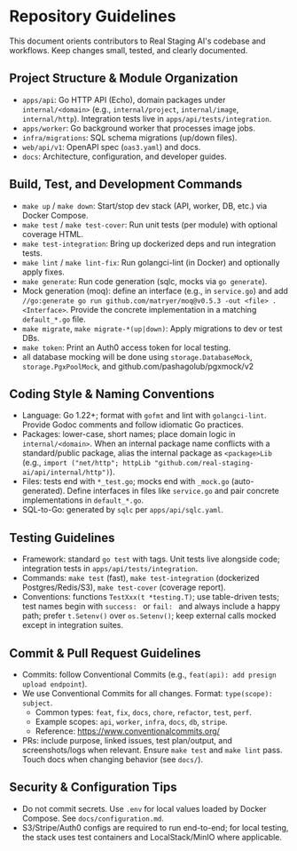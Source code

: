 # Repository Guidelines

This document orients contributors to Real Staging AI's codebase and workflows. Keep changes small, tested, and clearly documented.

## Project Structure & Module Organization
- `apps/api`: Go HTTP API (Echo), domain packages under `internal/<domain>` (e.g., `internal/project`, `internal/image`, `internal/http`). Integration tests live in `apps/api/tests/integration`.
- `apps/worker`: Go background worker that processes image jobs.
- `infra/migrations`: SQL schema migrations (up/down files).
- `web/api/v1`: OpenAPI spec (`oas3.yaml`) and docs.
- `docs`: Architecture, configuration, and developer guides.

## Build, Test, and Development Commands
- `make up` / `make down`: Start/stop dev stack (API, worker, DB, etc.) via Docker Compose.
- `make test` / `make test-cover`: Run unit tests (per module) with optional coverage HTML.
- `make test-integration`: Bring up dockerized deps and run integration tests.
- `make lint` / `make lint-fix`: Run golangci-lint (in Docker) and optionally apply fixes.
- `make generate`: Run code generation (sqlc, mocks via `go generate`).
- Mock generation (moq): define an interface (e.g., in `service.go`) and add `//go:generate go run github.com/matryer/moq@v0.5.3 -out <file> . <Interface>`. Provide the concrete implementation in a matching `default_*.go` file.
- `make migrate`, `make migrate-*(up|down)`: Apply migrations to dev or test DBs.
- `make token`: Print an Auth0 access token for local testing.
- all database mocking will be done using `storage.DatabaseMock`, `storage.PgxPoolMock`, and github.com/pashagolub/pgxmock/v2

## Coding Style & Naming Conventions
- Language: Go 1.22+; format with `gofmt` and lint with `golangci-lint`. Provide Godoc comments and follow idiomatic Go practices.
- Packages: lower-case, short names; place domain logic in `internal/<domain>`. When an internal package name conflicts with a standard/public package, alias the internal package as `<package>Lib` (e.g., `import ("net/http"; httpLib "github.com/real-staging-ai/api/internal/http")`).
- Files: tests end with `*_test.go`; mocks end with `_mock.go` (auto-generated). Define interfaces in files like `service.go` and pair concrete implementations in `default_*.go`.
- SQL-to-Go: generated by `sqlc` per `apps/api/sqlc.yaml`.

## Testing Guidelines
- Framework: standard `go test` with tags. Unit tests live alongside code; integration tests in `apps/api/tests/integration`.
- Commands: `make test` (fast), `make test-integration` (dockerized Postgres/Redis/S3), `make test-cover` (coverage report).
- Conventions: functions `TestXxx(t *testing.T)`; use table-driven tests; test names begin with `success: ` or `fail: ` and always include a happy path; prefer `t.Setenv()` over `os.Setenv()`; keep external calls mocked except in integration suites.

## Commit & Pull Request Guidelines
- Commits: follow Conventional Commits (e.g., `feat(api): add presign upload endpoint`).
- We use Conventional Commits for all changes. Format: `type(scope): subject`.
  - Common types: `feat`, `fix`, `docs`, `chore`, `refactor`, `test`, `perf`.
  - Example scopes: `api`, `worker`, `infra`, `docs`, `db`, `stripe`.
  - Reference: https://www.conventionalcommits.org/
- PRs: include purpose, linked issues, test plan/output, and screenshots/logs when relevant. Ensure `make test` and `make lint` pass. Touch docs when changing behavior (see `docs/`).

## Security & Configuration Tips
- Do not commit secrets. Use `.env` for local values loaded by Docker Compose. See `docs/configuration.md`.
- S3/Stripe/Auth0 configs are required to run end-to-end; for local testing, the stack uses test containers and LocalStack/MinIO where applicable.
